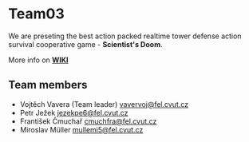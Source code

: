 # Team03

We are preseting the best action packed realtime tower defense action survival cooperative game - **Scientist's Doom**.

More info on **[WIKI](https://gitlab.fel.cvut.cz/B181_B4B39HRY/team03/wikis/home)**


## Team members

* Vojtěch Vavera (Team leader) <vavervoj@fel.cvut.cz>
* Petr Ježek <jezekpe6@fel.cvut.cz>
* František Čmuchař <cmuchfra@fel.cvut.cz>
* Miroslav Müller <mullemi5@fel.cvut.cz>
